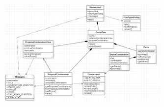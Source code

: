 ![Diagrama_PlantUML_Mastermind_v02](https://github.com/BernatQI/Master-Programacion-Diseno-Software/blob/main/Ejercicios/JavaScript/JS-Objetos/Mastermind/v0.2/mastermind-oop-functions-uml.png)
